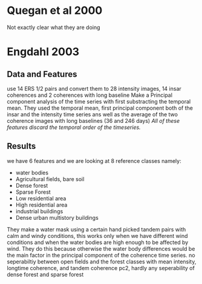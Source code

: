 # Quegan et al 2000
Not exactly clear what they are doing

# Engdahl 2003
## Data and Features
use 14 ERS 1/2 pairs and convert them to 28 intensity images, 14 insar coherences and 2 coherences with long baseline
Make a Principal component analysis of the time series with first substracting the temporal mean.
They used the temporal mean, first principal component both of the insar and the intensity time series
ans well as the average of the two coherence images with long baselines (36 and 246 days)
*All of these features discard the temporal order of the timeseries.*

## Results

we have 6 features and we are looking at 8 reference classes namely:
- water bodies
- Agricultural fields, bare soil
- Dense forest
- Sparse Forest
- Low residential area
- High residential area
- industrial buildings
- Dense urban multistory buildings

They make a water mask using a certain hand picked tandem pairs with calm and windy conditions, this works only when we have different wind conditions and when the water bodies are high enough to be affected by wind.
They do this because otherwise the water body differences would be the main factor in the principal component of the coherence time series.
no seperabiltiy between open fields and the forest classes with mean intensity, longtime coherence, and tandem coherence pc2, hardly any seperability of dense forest and sparse forest

